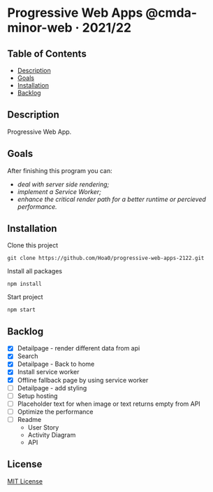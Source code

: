 # Progressive Web Apps @cmda-minor-web · 2021/22

## Table of Contents

- [Description](#description)
- [Goals](#goals)
- [Installation](#Installation)
- [Backlog](#backlog)

## Description

Progressive Web App.

## Goals

After finishing this program you can:

- _deal with server side rendering;_
- _implement a Service Worker;_
- _enhance the critical render path for a better runtime or percieved performance._

## Installation

Clone this project

```commandline
git clone https://github.com/Hoa0/progressive-web-apps-2122.git
```

Install all packages

```commandline
npm install
```

Start project

```commandline
npm start
```

## Backlog

- [x] Detailpage - render different data from api
- [x] Search
- [x] Detailpage - Back to home
- [x] Install service worker
- [x] Offline fallback page by using service worker
- [ ] Detailpage - add styling
- [ ] Setup hosting
- [ ] Placeholder text for when image or text returns empty from API
- [ ] Optimize the performance
- [ ] Readme
  - User Story
  - Activity Diagram
  - API

## License

[MIT License](https://github.com/Hoa0/progressive-web-apps-2122/blob/main/LICENSE)
